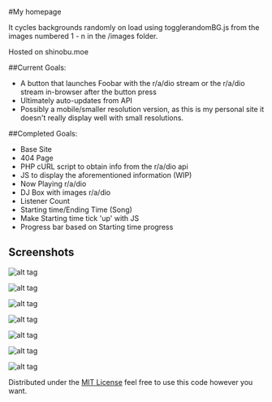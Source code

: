 #My homepage

It cycles backgrounds randomly on load using togglerandomBG.js from the images numbered 1 - n in the /images folder.

Hosted on shinobu.moe

##Current Goals:
<ul>
    <li>A button that launches Foobar with the r/a/dio stream or the r/a/dio stream in-browser after the button press</li>
    <li>Ultimately auto-updates from API</li>
    <li>Possibly a mobile/smaller resolution version, as this is my personal site it doesn't really display well with small resolutions.</li>
</ul>

##Completed Goals:
<ul>
    <li>Base Site</li>
    <li>404 Page</li>
    <li>PHP cURL script to obtain info from the r/a/dio api</li>
    <li>JS to display the aforementioned information (WIP)</li>
    <li>Now Playing r/a/dio</li>
    <li>DJ Box with images r/a/dio</li>
    <li>Listener Count</li>
    <li>Starting time/Ending Time (Song)</li>
    <li>Make Starting time tick 'up' with JS</li>
    <li>Progress bar based on Starting time progress</li>
</ul>


## Screenshots

![alt tag](http://puu.sh/aNE83/f2b97ab2ba.jpg)

![alt tag](http://puu.sh/aNE0s/5564224226.jpg)

![alt tag](http://puu.sh/aNE6T/1597ed61c6.jpg)

![alt tag](http://puu.sh/aNE5H/e6f6f21454.jpg)

![alt tag](http://puu.sh/aNE3k/fe6cfc441c.jpg)

![alt tag](http://puu.sh/aNE4z/8f2e52acf9.jpg)

![alt tag](http://puu.sh/aNE23/c4172bafa3.jpg)


Distributed under the [MIT License](http://opensource.org/licenses/MIT) feel free to use this code however you want.
